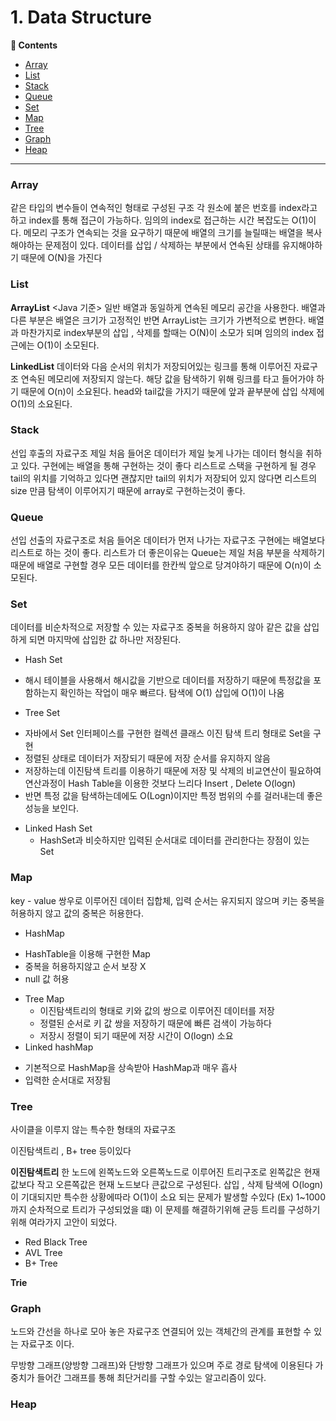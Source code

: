 # 1. Data Structure
**:book: Contents**
* [Array](#array)
* [List](#list)
* [Stack](#stack)
* [Queue](#queue)
* [Set](#set)
* [Map](#map)
* [Tree](#tree)
* [Graph](#graph)
* [Heap](#heap)

---

### Array

같은 타입의 변수들이 연속적인 형태로 구성된 구조 각 원소에 붙은 번호를 index라고 하고 index를 통해 접근이 가능하다.
임의의 index로 접근하는 시간 복잡도는 O(1)이다.
메모리 구조가 연속되는 것을 요구하기 때문에 배열의 크기를 늘릴때는 배열을 복사해야하는 문제점이 있다.
데이터를 삽입 / 삭제하는 부분에서 연속된 상태를 유지해야하기 때문에 O(N)을 가진다

### List

**ArrayList**
<Java 기준>
일반 배열과 동일하게 연속된 메모리 공간을 사용한다. 
배열과 다른 부분은 배열은 크기가 고정적인 반면 ArrayList는 크기가 가변적으로 변한다. 
배열과 마찬가지로 index부분의 삽입 , 삭제를 할때는 O(N)이 소모가 되며 임의의 index 접근에는 O(1)이 소모된다.

**LinkedList**
데이터와 다음 순서의 위치가 저장되어있는 링크를 통해 이루어진 자료구조 연속된 메모리에 저장되지 않는다.
해당 값을 탐색하기 위해 링크를 타고 들어가야 하기 때문에 O(n)이 소요된다.
head와 tail값을 가지기 때문에 앞과 끝부분에 삽입 삭제에 O(1)의 소요된다.


### Stack

선입 후출의 자료구조 제일 처음 들어온 데이터가 제일 늦게 나가는 데이터 형식을 취하고 있다.
구현에는 배열을 통해 구현하는 것이 좋다
리스트로 스택을 구현하게 될 경우 tail의 위치를 기억하고 있다면 괜찮지만 tail의 위치가 저장되어 있지 않다면 리스트의 size 만큼 탐색이 이루어지기 때문에 array로 구현하는것이 좋다.

### Queue
선입 선출의 자료구조로 처음 들어온 데이터가 먼저 나가는 자료구조
구현에는 배열보다 리스트로 하는 것이 좋다.
리스트가 더 좋은이유는 Queue는 제일 처음 부분을 삭제하기 때문에 배열로 구현할 경우 모든 데이터를 한칸씩 앞으로 당겨야하기 때문에 O(n)이 소모된다.

### Set
데이터를 비순차적으로 저장할 수 있는 자료구조
중복을 허용하지 않아 같은 값을 삽입하게 되면 마지막에 삽입한 값 하나만 저장된다. 

* Hash Set
 - 해시 테이블을 사용해서 해시값을 기반으로 데이터를 저장하기 때문에 특정값을 포함하는지 확인하는 작업이 매우 빠르다. 탐색에 O(1) 삽입에 O(1)이 나옴


* Tree Set
 - 자바에서 Set 인터페이스를 구현한 컬렉션 클래스 이진 탐색 트리 형태로 Set을 구현
 - 정렬된 상태로 데이터가 저장되기 때문에 저장 순서를 유지하지 않음
 - 저장하는데 이진탐색 트리를 이용하기 때문에 저장 및 삭제의 비교연산이 필요하여 연산과정이 Hash Table을 이용한 것보다 느리다 Insert , Delete O(logn)
 - 반면 특정 값을 탐색하는데에도 O(Logn)이지만 특정 범위의 수를 걸러내는데 좋은 성능을 보인다.

* Linked Hash Set
  - HashSet과 비슷하지만 입력된 순서대로 데이터를 관리한다는 장점이 있는 Set


### Map
key - value 쌍우로 이루어진 데이터 집합체, 입력 순서는 유지되지 않으며 키는 중복을 허용하지 않고 값의 중복은 허용한다.

* HashMap
 - HashTable을 이용해 구현한 Map
 - 중복을 허용하지않고 순서 보장 X 
 - null 값 허용
* Tree Map
  - 이진탐색트리의 형태로 키와 값의 쌍으로 이루어진 데이터를 저장
  - 정렬된 순서로 키 값 쌍을 저장하기 때문에 빠른 검색이 가능하다
  - 저장시 정렬이 되기 때문에 저장 시간이 O(logn) 소요
* Linked hashMap
- 기본적으로 HashMap을 상속받아 HashMap과 매우 흡사
- 입력한 순서대로 저장됨



### Tree
사이클을 이루지 않는 특수한 형태의 자료구조

이진탐색트리 , B+ tree 등이있다

**이진탐색트리**
한 노드에 왼쪽노드와 오른쪽노드로 이루어진 트리구조로 왼쪽값은 현재 값보다 작고 오른쪽값은 현재 노드보다 큰값으로 구성된다. 삽입 , 삭제 탐색에 O(logn)이 기대되지만 특수한 상황에따라 O(1)이 소요 되는 문제가 발생할 수있다 (Ex) 1~1000까지 순차적으로 트리가 구성되었을 떄)
이 문제를 해결하기위해 균등 트리를 구성하기 위해 여라가지 고안이 되었다. 
* Red Black Tree
* AVL Tree
* B+ Tree

**Trie**


### Graph
노드와 간선을 하나로 모아 놓은 자료구조
연결되어 있는 객체간의 관계를 표현할 수 있는 자료구조 이다.

무방향 그래프(양방향 그래프)와 단방향 그래프가 있으며 주로 경로 탐색에 이용된다 
가중치가 들어간 그래프를 통해 최단거리를 구할 수있는 알고리즘이 있다.


### Heap
